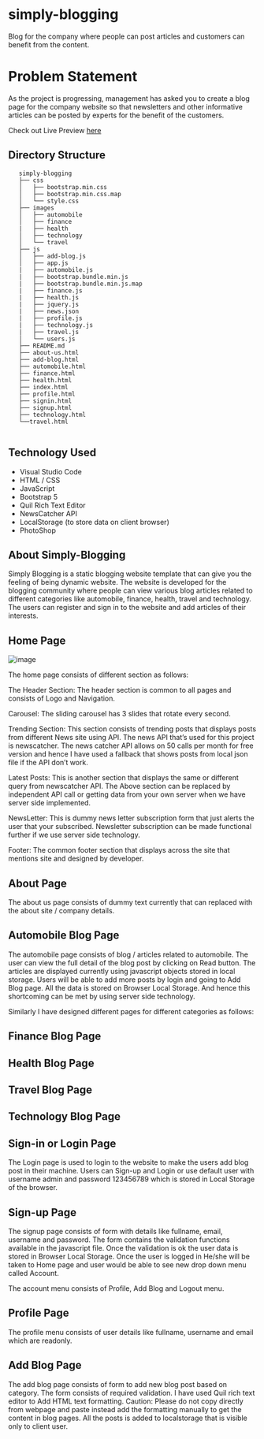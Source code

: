 # simply-blogging
 Blog for the company where people can post articles and customers can benefit from the content.
 
 # Problem Statement
 As the project is progressing, management has asked you to create a blog page for the company website so that newsletters and other informative articles can be posted by experts for the benefit of the customers.

 Check out Live Preview [here](https://simply-blogging.vercel.app/index.html)

 ## Directory Structure

 ```
	simply-blogging
	├── css
	│   ├── bootstrap.min.css
	│   ├── bootstrap.min.css.map
	│   └── style.css
	├── images
	│   ├── automobile
	│   ├── finance
	|   ├── health
	│   ├── technology
	│   └── travel
	├── js
	│   ├── add-blog.js
	│   ├── app.js
	|   ├── automobile.js
	|   ├── bootstrap.bundle.min.js
	|   ├── bootstrap.bundle.min.js.map
	|   ├── finance.js
	|   ├── health.js
	|   ├── jquery.js
	|   ├── news.json
	|   ├── profile.js
	|   ├── technology.js
	|   ├── travel.js
	│   └── users.js
	├── README.md
	├── about-us.html
	├── add-blog.html
	├── automobile.html
	├── finance.html
	├── health.html
	├── index.html
	├── profile.html
	├── signin.html
	├── signup.html
	├── technology.html
	└──travel.html
	
```

## Technology Used

* Visual Studio Code
* HTML / CSS
* JavaScript
* Bootstrap 5 
* Quil Rich Text Editor
* NewsCatcher API
* LocalStorage (to store data on client browser)
* PhotoShop
 
## About Simply-Blogging

Simply Blogging is a static blogging website template that can give you the feeling of being dynamic website. The website is developed for the blogging community where people can view various blog articles related to different categories like automobile, finance, health, travel and technology. The users can register and sign in to the website and add articles of their interests. 

## Home Page

![image](https://user-images.githubusercontent.com/24253084/216339057-5429bb15-9f62-43cf-9704-785ce4d03577.png)


The home page consists of different section as follows:

The Header Section: The header section is common to all pages and consists of Logo and Navigation.

Carousel: The sliding carousel has 3 slides that rotate every second. 

Trending Section: This section consists of trending posts that displays posts from different News site using API. The news API that’s used for this project is newscatcher. The news catcher API allows on 50 calls per month for free version and hence I have used a fallback that shows posts from local json file if the API don’t work. 

Latest Posts: This is another section that displays the same or different query from newscatcher API. 
The Above section can be replaced by independent API call or getting data from your own server when we have server side implemented. 

NewsLetter: This is dummy news letter subscription form that just alerts the user that your subscribed. Newsletter subscription can be made functional further if we use server side technology. 

Footer: The common footer section that displays across the site that mentions site and designed by developer. 

## About Page

The about us page consists of dummy text currently that can replaced with the about site / company details. 

## Automobile Blog Page

The automobile page consists of blog / articles related to automobile. The user can view the full detail of the blog post by clicking on Read button. The articles are displayed currently using javascript objects stored in local storage. Users will be able to add more posts by login and going to Add Blog page. All the data is stored on Browser Local Storage. And hence this shortcoming can be met by using server side technology.

Similarly I have designed different pages for different categories as follows:

## Finance Blog Page

## Health Blog Page

## Travel Blog Page

## Technology Blog Page

## Sign-in or Login Page

The Login page is used to login to the website to make the users add blog post in their machine. Users can Sign-up and Login or use default user with username admin and password 123456789 which is stored in Local Storage of the browser. 

## Sign-up Page

The signup page consists of form with details like fullname, email, username and password. The form contains the validation functions available in the javascript file. Once the validation is ok the user data is stored in Browser Local Storage. 
Once the user is logged in He/she will be taken to Home page and user would be able to see new drop down menu called Account. 

The account menu consists of Profile, Add Blog and Logout menu. 

## Profile Page

The profile menu consists of user details like fullname, username and email which are readonly. 

## Add Blog Page

The add blog page consists of form to add new blog post based on category. The form consists of required validation. I have used Quil rich text editor to Add HTML text formatting. Caution: Please do not copy directly from webpage and paste instead add the formatting manually to get the content in blog pages. All the posts is added to localstorage that is visible only to client user. 


